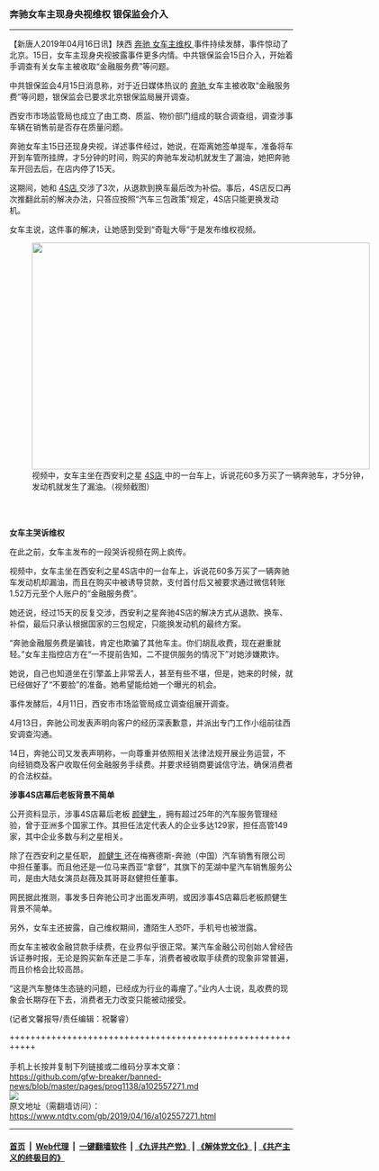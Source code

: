 ### 奔驰女车主现身央视维权 银保监会介入
------------------------

<div class="post_content" itemprop="articleBody">
 <p>
  【新唐人2019年04月16日讯】陕西
  <a href="https://www.ntdtv.com/gb/奔驰.htm">
   奔驰
  </a>
  <a href="https://www.ntdtv.com/gb/女车主维权.htm">
   女车主维权
  </a>
  事件持续发酵，事件惊动了北京。15日，女车主现身央视披露事件更多内情。中共银保监会15日介入，开始着手调查有关女车主被收取“金融服务费”等问题。
 </p>
 <p>
  中共银保监会4月15日消息称，对于近日媒体热议的
  <a href="https://www.ntdtv.com/gb/奔驰.htm">
   奔驰
  </a>
  女车主被收取“金融服务费”等问题，银保监会已要求北京银保监局展开调查。
 </p>
 <p>
  西安市市场监管局也成立了由工商、质监、物价部门组成的联合调查组，调查涉事车辆在销售前是否存在质量问题。
 </p>
 <p>
  奔驰女车主15日还现身央视，详述事件经过，她说，在距离她签单提车，准备将车开到车管所挂牌，才5分钟的时间，购买的奔驰车发动机就发生了漏油，她把奔驰车开回去后，在店内停了15天。
 </p>
 <p>
  这期间，她和
  <a href="https://www.ntdtv.com/gb/4s店.htm">
   4S店
  </a>
  交涉了3次，从退款到换车最后改为补偿。事后，4S店反口再次推翻此前的解决办法，只答应按照“汽车三包政策”规定，4S店只能更换发动机。
 </p>
 <p>
  女车主说，这件事的解决，让她感到受到“奇耻大辱”于是发布维权视频。
 </p>
 <figure class="wp-caption alignnone" id="attachment_102557280" style="width: 600px">
  <a href="https://www.ntdtv.com/assets/uploads/2019/04/e7f3484b8f7159b45bf64842cbdc4052_w_m.png">
   <img alt="" class="size-medium wp-image-102557280" height="403" src="https://www.ntdtv.com/assets/uploads/2019/04/e7f3484b8f7159b45bf64842cbdc4052_w_m-600x403.png" width="600"/>
  </a>
  <br/><figcaption class="wp-caption-text">
   视频中，女车主坐在西安利之星
   <a href="https://www.ntdtv.com/gb/4s店.htm">
    4S店
   </a>
   中的一台车上，诉说花60多万买了一辆奔驰车，才5分钟，发动机就发生了漏油。（视频截图）
  </figcaption><br/>
 </figure><br/>
 <p>
  <strong>
   女车主哭诉维权
  </strong>
 </p>
 <p>
  在此之前，女车主发布的一段哭诉视频在网上疯传。
 </p>
 <p>
  视频中，女车主坐在西安利之星4S店中的一台车上，诉说花60多万买了一辆奔驰车发动机却漏油，而且在购买中被诱导贷款，支付首付后又被要求通过微信转账1.52万元至个人账户的“金融服务费”。
 </p>
 <p>
  她还说，经过15天的反复交涉，西安利之星奔驰4S店的解决方式从退款、换车、补偿，最后只承认根据国家的三包规定，只能换发动机的最终方案。
 </p>
 <p>
  “奔驰金融服务费是骗钱，肯定也欺骗了其他车主。你们胡乱收费，现在避重就轻。”女车主指控店方在“一不提前告知，二不提供服务的情况下”对她涉嫌欺诈。
 </p>
 <p>
  她说，自己也知道坐在引擎盖上非常丢人，甚至有些不堪，但是，她来的时候，就已经做好了“不要脸”的准备。她希望能给她一个曝光的机会。
 </p>
 <p>
  事件发酵后，4月11日，西安市市场监管局成立调查组展开调查。
 </p>
 <p>
  4月13日，奔驰公司发表声明向客户的经历深表歉意，并派出专门工作小组前往西安调查沟通。
 </p>
 <p>
  14日，奔驰公司又发表声明称，一向尊重并依照相关法律法规开展业务运营，不向经销商及客户收取任何金融服务手续费。并要求经销商要诚信守法，确保消费者的合法权益。
 </p>
 <p>
  <strong>
   涉事4S店幕后老板背景不简单
  </strong>
 </p>
 <p>
  公开资料显示，涉事4S店幕后老板
  <a href="https://www.ntdtv.com/gb/颜健生.htm">
   颜健生
  </a>
  ，拥有超过25年的汽车服务管理经验，曾于亚洲多个国家工作。其担任法定代表人的企业多达129家，担任高管149家，其中企业多数与利之星相关。
 </p>
 <p>
  除了在西安利之星任职，
  <a href="https://www.ntdtv.com/gb/颜健生.htm">
   颜健生
  </a>
  还在梅赛德斯-奔驰（中国）汽车销售有限公司中担任董事。而且他还是一位马来西亚“拿督”，其旗下的芜湖中星汽车销售服务公司，是由大陆女演员赵薇及其哥哥赵健担任董事。
 </p>
 <p>
  网民据此推测，事发多日奔驰公司才出面发声明，或因涉事4S店幕后老板颜健生背景不简单。
 </p>
 <p>
  另外，女车主还披露，自己维权期间，遭陌生人恐吓，手机号也被泄露。
 </p>
 <p>
  而女车主被收金融贷款手续费，在业界似乎很正常。某汽车金融公司创始人曾经告诉证券时报，无论是购买新车还是二手车，消费者被收取手续费的现象非常普遍，而且价格会比较高昂。
 </p>
 <p>
  “这是汽车整体生态链的问题，已经成为行业的毒瘤了。”业内人士说，乱收费的现象会长期存在下去，消费者无力改变只能被动接受。
 </p>
 <p>
  (记者文馨报导/责任编辑：祝馨睿）
 </p>
 <div class="single_ad">
 </div>
</div>

+++++++++++++++++++++++++++++++++++++++++++++++++++++++++++<br/><br/>
手机上长按并复制下列链接或二维码分享本文章：<br/>
https://github.com/gfw-breaker/banned-news/blob/master/pages/prog1138/a102557271.md <br/>
<a href='https://github.com/gfw-breaker/banned-news/blob/master/pages/prog1138/a102557271.md'><img src='https://github.com/gfw-breaker/banned-news/blob/master/pages/prog1138/a102557271.md.png'/></a> <br/>
原文地址（需翻墙访问）：https://www.ntdtv.com/gb/2019/04/16/a102557271.html


------------------------
#### [首页](https://github.com/gfw-breaker/banned-news/blob/master/README.md) &nbsp;|&nbsp; [Web代理](https://github.com/labour-camp/helloworld) &nbsp;|&nbsp; [一键翻墙软件](https://github.com/gfw-breaker/nogfw/blob/master/README.md) &nbsp;| [《九评共产党》](https://github.com/gfw-breaker/9ping.md/blob/master/README.md#九评之一评共产党是什么) | [《解体党文化》](https://github.com/gfw-breaker/jtdwh.md/blob/master/README.md) | [《共产主义的终极目的》](https://github.com/gfw-breaker/gczydzjmd.md/blob/master/README.md)


